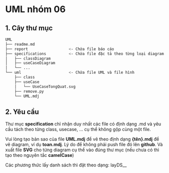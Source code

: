 # UML nhóm 06

## 1. Cây thư mục

```bash
UML                                                                        
├── readme.md
├── report                  <- Chứa file báo cáo
├── specifications          <- Chứa file đặc tả theo từng loại diagram
│   ├── classDiagram        
│   ├── useCaseDiagram  
│   └── ... 
└── uml                     <- Chứa file UML và file hình
    ├── class
    ├── useCase
    │   └── UseCaseTongQuat.svg                           
    ├── remove.py
    └── UML.mdj 
```

## 2. Yêu cầu
Thư mục **specification** chỉ nhận duy nhất các file có định dạng .md và yêu cầu tách theo từng class, usecase, ... cụ thể không gộp cùng một file.

Vui lòng tạo bản sao của file **UML.mdj** để vẽ theo định dạng **{tên}.mdj** để vẽ diagram, ví dụ **toan.mdj**. Lý do để không phải push file đó lên **github**. Và xuất file **SVG** cho từng diagram cụ thể vào đúng thư mục (nếu chưa có thì tạo theo nguyên tắc **camelCase**)

Các phương thức lấy danh sách thì đặt theo dạng: layDS__